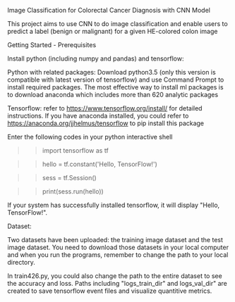 Image Classification for Colorectal Cancer Diagnosis with CNN Model
 
This project aims to use CNN to do image classification and enable users to predict a label (benign or malignant) for a given
HE-colored colon image

Getting Started - 
Prerequisites

Install python (including numpy and pandas) and tensorflow:

Python with related packages: Download python3.5 (only this version is compatible with latest version of tensorflow) and 
use Command Prompt to install required packages. The most effective way to install ml packages is to 
download anaconda which includes more than 620 analytic packages

Tensorflow: refer to https://www.tensorflow.org/install/ for detailed instructions. 
If you have anaconda installed, you could refer to https://anaconda.org/jjhelmus/tensorflow to pip install this package

Enter the following codes in your python interactive shell

>> import tensorflow as tf

>> hello = tf.constant('Hello, TensorFlow!')

>> sess = tf.Session()

>> print(sess.run(hello))

If your system has successfully installed tensorflow, it will display "Hello, TensorFlow!".

Dataset:

Two datasets have been uploaded: the training image dataset and the test image dataset.
You need to download those datasets in your local computer and when you run the programs, remember to change the path to your local 
directory.

In train426.py, you could also change the path to the entire dataset to see the accuracy and loss. 
Paths including "logs_train_dir" and logs_val_dir" are created to save tensorflow event files and visualize quantitive metrics.
